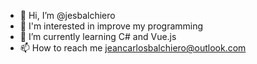 - 👋 Hi, I’m @jesbalchiero
- 👀 I'm interested in improve my programming
- 🌱 I’m currently learning C# and Vue.js
- 📫 How to reach me jeancarlosbalchiero@outlook.com

<!---
jesbalchiero/jesbalchiero is a ✨ special ✨ repository because its `README.md` (this file) appears on your GitHub profile.
You can click the Preview link to take a look at your changes.
--->
